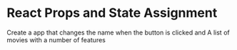 # React Props and State Assignment

Create a app that changes the name when the button is clicked and A list of movies with a number of features
